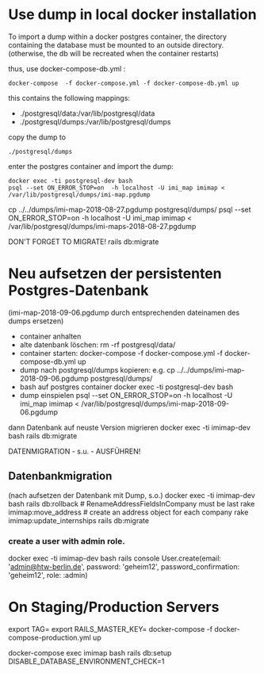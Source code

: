 
# Use dump in local docker installation

To import a dump within a docker postgres container, the directory containing
the database must be mounted to an outside directory. (otherwise, the db will
be recreated when the container restarts)


thus, use docker-compose-db.yml :

    docker-compose  -f docker-compose.yml -f docker-compose-db.yml up

this contains the following mappings:

- ./postgresql/data:/var/lib/postgresql/data
- ./postgresql/dumps:/var/lib/postgresql/dumps

copy the dump to

    ./postgresql/dumps

enter the postgres container and import the dump:

    docker exec -ti postgresql-dev bash
    psql --set ON_ERROR_STOP=on  -h localhost -U imi_map imimap < /var/lib/postgresql/dumps/imi-map.pgdump


cp ../../dumps/imi-map-2018-08-27.pgdump postgresql/dumps/
psql --set ON_ERROR_STOP=on  -h localhost -U imi_map imimap < /var/lib/postgresql/dumps/imi-maps-2018-08-27.pgdump

DON'T FORGET TO MIGRATE!
rails db:migrate

# Neu aufsetzen der persistenten Postgres-Datenbank

(imi-map-2018-09-06.pgdump durch entsprechenden dateinamen des dumps ersetzen)

- container anhalten
- alte datenbank löschen:
   rm -rf postgresql/data/
- container starten:
    docker-compose  -f docker-compose.yml -f docker-compose-db.yml up
- dump nach postgresql/dumps kopieren: e.g.
   cp ../../dumps/imi-map-2018-09-06.pgdump postgresql/dumps/
- bash auf postgres container
    docker exec -ti postgresql-dev bash
- dump einspielen
    psql --set ON_ERROR_STOP=on  -h localhost -U imi_map imimap < /var/lib/postgresql/dumps/imi-map-2018-09-06.pgdump

dann Datenbank auf neuste Version migrieren
   docker exec -ti imimap-dev bash
   rails db:migrate

DATENMIGRATION - s.u. - AUSFÜHREN!

## Datenbankmigration
(nach aufsetzen der Datenbank mit Dump, s.o.)
    docker exec -ti imimap-dev bash
    rails db:rollback  # RenameAddressFieldsInCompany must be last
    rake imimap:move_address        # create an address object for each company
    rake imimap:update_internships
    rails db:migrate

### create a user with admin role.
  docker exec -ti imimap-dev bash
  rails console
  User.create(email: 'admin@htw-berlin.de', password: 'geheim12', password_confirmation: 'geheim12', role: :admin)


On Staging/Production Servers
==================================


export TAG=
export RAILS_MASTER_KEY=
docker-compose -f docker-compose-production.yml up



docker-compose exec  imimap bash
rails db:setup DISABLE_DATABASE_ENVIRONMENT_CHECK=1
